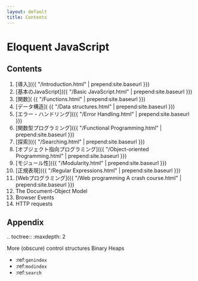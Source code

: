 ```yaml
---
layout: default
title: Contents
---
```

Eloquent JavaScript
===================

Contents
--------

   1. [導入]({{ "/Introduction.html" | prepend:site.baseurl }})
   2. [基本のJavaScript]({{ "/Basic JavaScript.html" | prepend:site.baseurl }})
   3. [関数]( {{ "/Functions.html" | prepend:site.baseurl }})
   4. [データ構造]( {{ "/Data structures.html" | prepend:site.baseurl }})
   5. [エラー・ハンドリング]({{ "/Error Handling.html" | prepend:site.baseurl }})
   6. [関数型プログラミング]({{ "/Functional Programming.html" | prepend:site.baseurl }})
   7. [探索]({{ "/Searching.html" | prepend:site.baseurl }})
   8. [オブジェクト指向プログラミング]({{ "/Object-oriented Programming.html" | prepend:site.baseurl }})
   9. [モジュール性]({{ "/Modularity.html" | prepend:site.baseurl }})
   10. [正規表現]({{ "/Regular Expressions.html" | prepend:site.baseurl }})
   11. [Webプログラミング]({{ "/Web programming A crash course.html" | prepend:site.baseurl }})
   12. The Document-Object Model
   13. Browser Events
   14. HTTP requests

Appendix
--------

.. toctree::
   :maxdepth: 2

   More (obscure) control structures
   Binary Heaps



* :ref:`genindex`
* :ref:`modindex`
* :ref:`search`

